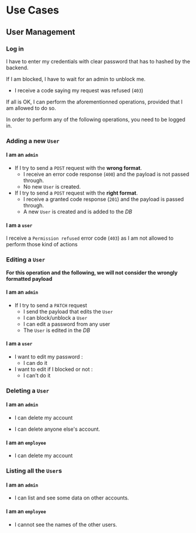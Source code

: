 # Use Cases

## User Management

### Log in

I have to enter my credentials with clear password that has to hashed by the backend.

If I am blocked, I have to wait for an admin to unblock me.
- I receive a code saying my request was refused (`403`) 

If all is OK, I can perform the aforementionned operations, provided that I am allowed to do so.

In order to perform any of the following operations, you need to be logged in.

### Adding a new `User`

#### I am an `admin`

- If I try to send a `POST` request with the **wrong format**. 
    - I receive an error code response (`400`) and the payload is not passed through.
    - No new `User` is created.
- If I try to send a `POST` request with the **right format**.
    - I receive a granted code response (`201`) and the payload is passed through.
    - A new `User` is created and is added to the *DB* 

#### I am a `user`

I receive a `Permission refused` error code (`403`) as I am not allowed to perform those kind of actions

### Editing a `User`

**For this operation and the following, we will not consider the wrongly formatted payload**

#### I am an `admin`

- If I try to send a `PATCH` request
    - I send the payload that edits the `User`
    - I can block/unblock a `User`
    - I can edit a password from any user
    - The `User` is edited in the *DB*

#### I am a `user`

- I want to edit my password :
    - I can do it
- I want to edit if I blocked or not :
    - I can't do it

### Deleting a `User`

#### I am an `admin`

- I can delete my account 

- I can delete anyone else's account.

#### I am an `employee`

- I can delete my account

### Listing all the `User`s

#### I am an `admin`

- I can list and see some data on other accounts.

#### I am an `employee`

- I cannot see the names of the other users.


